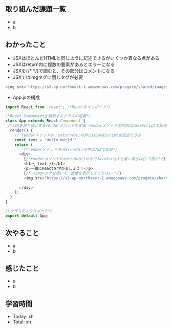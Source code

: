 ## 取り組んだ課題一覧
- a
- b
## わかったこと
- JSXはほとんどHTMLと同じように記述できるがいくつか異なる点がある
- JSXはreturn内に複数の要素があるとエラーになる
- JSXを{/* */}で囲むと、その部分はコメントになる
- JSXではimgタグに閉じタグが必要
```javascript:test.js
<img src="https://s3-ap-northeast-1.amazonaws.com/progate/shared/images/lesson/react/ninjawanko.png" />
```
- App.jsの構成
```javascript:test.js
import React from 'react'; /*Reactをインポート*/

/*React.Componentを継承するクラスの定義*/
class App extends React.Component {
 /*JSXを戻り値とするrenderメソッドを定義 renderメソッドの外側はJavaScriptで記述*/
  render() {
    // renderメソッドの、returnの()の外にはJavaScriptを記述できる
    const text = "Hello World!"
    return (
        /*renderメソッドのretrunの()の中はJSXで記述*/
      <div>
        {/*renderメソッドのretrunの()の中でJavaScriptを書く場合は{}で囲む*/}
        <h1>{ text }}</h1>
        <p>一緒にReactを学びましょう！</p>
        {/* <img>タグを用いて、画像を表示してください */}
        <img src="https://s3-ap-northeast-1.amazonaws.com/progate/shared/images/lesson/react/ninjawanko.png" />
        
      </div>
    );
  }
}

/*クラスをエクスポート*/
export default App;
```
## 次やること
- a
- b
## 感じたこと
- a
- b
## 学習時間
- Today: xh
- Total: xh
